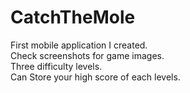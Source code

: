 # CatchTheMole
 First mobile application I created.</br>
 Check screenshots for game images.</br>
 Three difficulty levels.</br>
 Can Store your high score of each levels.</br>
